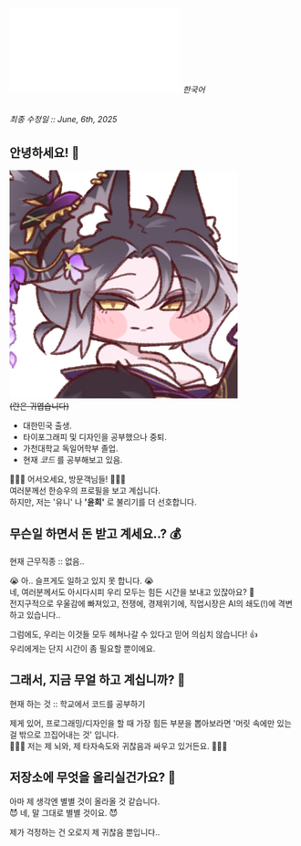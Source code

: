 ###### ![English](../README.md) 한국어

###### 최종 수정일 :: June, 6th, 2025
## 안녕하세요! 👋

<!--
**Yuny2036/Yuny2036** is a ✨ _special_ ✨ repository because its `README.md` (this file) appears on your GitHub profile.

Here are some ideas to get you started:

- 🔭 I’m currently working on ...
- 🌱 I’m currently learning ...
- 👯 I’m looking to collaborate on ...
- 🤔 I’m looking for help with ...
- 💬 Ask me about ...
- 📫 How to reach me: ...
- 😄 Pronouns: ...
- ⚡ Fun fact: ...
-->

![트릭컬 리바이브의 '란'](/attachments/Ran.png)  
~~(란은 귀엽습니다)~~

- 대한민국 출생.
- 타이포그래피 및 디자인을 공부했으나 중퇴.
- 가천대학교 독일어학부 졸업.
- 현재 *코드* 를 공부해보고 있음.

🙋🏻‍♀️ 어서오세요, 방문객님들! 🙋🏻‍♀️  
여러분께선 한승우의 프로필을 보고 계십니다.  
하지만, 저는 '유니' 나 **'윤희'** 로 불리기를 더 선호합니다.

## 무슨일 하면서 돈 받고 계세요..? 💰
현재 근무직종 :: 없음.. 

😭 아.. 슬프게도 일하고 있지 못 합니다. 😭  
네, 여러분께서도 아시다시피 우리 모두는 힘든 시간을 보내고 있잖아요? 🚬  
전지구적으로 우울감에 빠져있고, 전쟁에, 경제위기에, 직업시장은 AI의 쇄도(!)에 격변하고 있습니다..  

그럼에도, 우리는 이것들 모두 헤쳐나갈 수 있다고 믿어 의심치 않습니다! 👍  
우리에게는 단지 시간이 좀 필요할 뿐이에요.  


## 그래서, 지금 무얼 하고 계십니까? 👀
현재 하는 것 :: 학교에서 코드를 공부하기

제게 있어, 프로그래밍/디자인을 할 때 가장 힘든 부분을 뽑아보라면 '머릿 속에만 있는걸 밖으로 끄집어내는 것' 입니다.  
🤦🏻‍♀️ 저는 제 뇌와, 제 타자속도와 귀찮음과 싸우고 있거든요. 🤦🏻‍♀️  


## 저장소에 무엇을 올리실건가요? 🤔
아마 제 생각엔 별별 것이 올라올 것 같습니다.  
😈 네, 말 그대로 별별 것이요. 😈  

제가 걱정하는 건 오로지 제 귀찮음 뿐입니다..  
